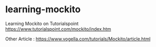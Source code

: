 # learning-mockito
Learning Mockito on Tutorialspoint https://www.tutorialspoint.com/mockito/index.htm

Other Article : https://www.vogella.com/tutorials/Mockito/article.html
